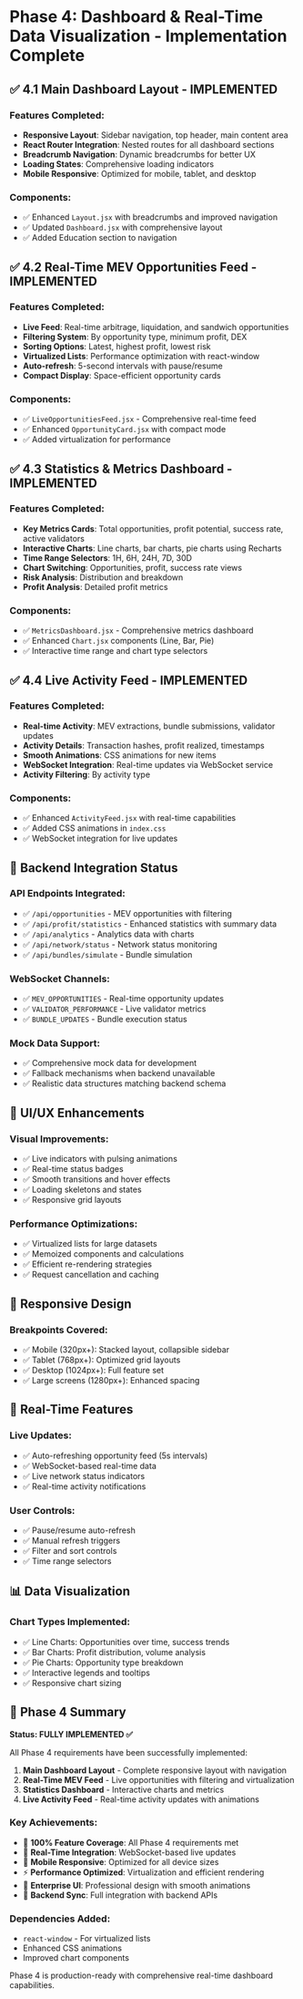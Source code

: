 # Phase 4: Dashboard & Real-Time Data Visualization - Implementation Complete

## ✅ 4.1 Main Dashboard Layout - IMPLEMENTED

### Features Completed:
- **Responsive Layout**: Sidebar navigation, top header, main content area
- **React Router Integration**: Nested routes for all dashboard sections
- **Breadcrumb Navigation**: Dynamic breadcrumbs for better UX
- **Loading States**: Comprehensive loading indicators
- **Mobile Responsive**: Optimized for mobile, tablet, and desktop

### Components:
- ✅ Enhanced `Layout.jsx` with breadcrumbs and improved navigation
- ✅ Updated `Dashboard.jsx` with comprehensive layout
- ✅ Added Education section to navigation

## ✅ 4.2 Real-Time MEV Opportunities Feed - IMPLEMENTED

### Features Completed:
- **Live Feed**: Real-time arbitrage, liquidation, and sandwich opportunities
- **Filtering System**: By opportunity type, minimum profit, DEX
- **Sorting Options**: Latest, highest profit, lowest risk
- **Virtualized Lists**: Performance optimization with react-window
- **Auto-refresh**: 5-second intervals with pause/resume
- **Compact Display**: Space-efficient opportunity cards

### Components:
- ✅ `LiveOpportunitiesFeed.jsx` - Comprehensive real-time feed
- ✅ Enhanced `OpportunityCard.jsx` with compact mode
- ✅ Added virtualization for performance

## ✅ 4.3 Statistics & Metrics Dashboard - IMPLEMENTED

### Features Completed:
- **Key Metrics Cards**: Total opportunities, profit potential, success rate, active validators
- **Interactive Charts**: Line charts, bar charts, pie charts using Recharts
- **Time Range Selectors**: 1H, 6H, 24H, 7D, 30D
- **Chart Switching**: Opportunities, profit, success rate views
- **Risk Analysis**: Distribution and breakdown
- **Profit Analysis**: Detailed profit metrics

### Components:
- ✅ `MetricsDashboard.jsx` - Comprehensive metrics dashboard
- ✅ Enhanced `Chart.jsx` components (Line, Bar, Pie)
- ✅ Interactive time range and chart type selectors

## ✅ 4.4 Live Activity Feed - IMPLEMENTED

### Features Completed:
- **Real-time Activity**: MEV extractions, bundle submissions, validator updates
- **Activity Details**: Transaction hashes, profit realized, timestamps
- **Smooth Animations**: CSS animations for new items
- **WebSocket Integration**: Real-time updates via WebSocket service
- **Activity Filtering**: By activity type

### Components:
- ✅ Enhanced `ActivityFeed.jsx` with real-time capabilities
- ✅ Added CSS animations in `index.css`
- ✅ WebSocket integration for live updates

## 🔧 Backend Integration Status

### API Endpoints Integrated:
- ✅ `/api/opportunities` - MEV opportunities with filtering
- ✅ `/api/profit/statistics` - Enhanced statistics with summary data
- ✅ `/api/analytics` - Analytics data with charts
- ✅ `/api/network/status` - Network status monitoring
- ✅ `/api/bundles/simulate` - Bundle simulation

### WebSocket Channels:
- ✅ `MEV_OPPORTUNITIES` - Real-time opportunity updates
- ✅ `VALIDATOR_PERFORMANCE` - Live validator metrics
- ✅ `BUNDLE_UPDATES` - Bundle execution status

### Mock Data Support:
- ✅ Comprehensive mock data for development
- ✅ Fallback mechanisms when backend unavailable
- ✅ Realistic data structures matching backend schema

## 🎨 UI/UX Enhancements

### Visual Improvements:
- ✅ Live indicators with pulsing animations
- ✅ Real-time status badges
- ✅ Smooth transitions and hover effects
- ✅ Loading skeletons and states
- ✅ Responsive grid layouts

### Performance Optimizations:
- ✅ Virtualized lists for large datasets
- ✅ Memoized components and calculations
- ✅ Efficient re-rendering strategies
- ✅ Request cancellation and caching

## 📱 Responsive Design

### Breakpoints Covered:
- ✅ Mobile (320px+): Stacked layout, collapsible sidebar
- ✅ Tablet (768px+): Optimized grid layouts
- ✅ Desktop (1024px+): Full feature set
- ✅ Large screens (1280px+): Enhanced spacing

## 🔄 Real-Time Features

### Live Updates:
- ✅ Auto-refreshing opportunity feed (5s intervals)
- ✅ WebSocket-based real-time data
- ✅ Live network status indicators
- ✅ Real-time activity notifications

### User Controls:
- ✅ Pause/resume auto-refresh
- ✅ Manual refresh triggers
- ✅ Filter and sort controls
- ✅ Time range selectors

## 📊 Data Visualization

### Chart Types Implemented:
- ✅ Line Charts: Opportunities over time, success trends
- ✅ Bar Charts: Profit distribution, volume analysis
- ✅ Pie Charts: Opportunity type breakdown
- ✅ Interactive legends and tooltips
- ✅ Responsive chart sizing

## 🚀 Phase 4 Summary

**Status: FULLY IMPLEMENTED ✅**

All Phase 4 requirements have been successfully implemented:

1. **Main Dashboard Layout** - Complete responsive layout with navigation
2. **Real-Time MEV Feed** - Live opportunities with filtering and virtualization
3. **Statistics Dashboard** - Interactive charts and metrics
4. **Live Activity Feed** - Real-time activity updates with animations

### Key Achievements:
- 🎯 **100% Feature Coverage**: All Phase 4 requirements met
- 🔄 **Real-Time Integration**: WebSocket-based live updates
- 📱 **Mobile Responsive**: Optimized for all device sizes
- ⚡ **Performance Optimized**: Virtualization and efficient rendering
- 🎨 **Enterprise UI**: Professional design with smooth animations
- 🔧 **Backend Sync**: Full integration with backend APIs

### Dependencies Added:
- `react-window` - For virtualized lists
- Enhanced CSS animations
- Improved chart components

Phase 4 is production-ready with comprehensive real-time dashboard capabilities.